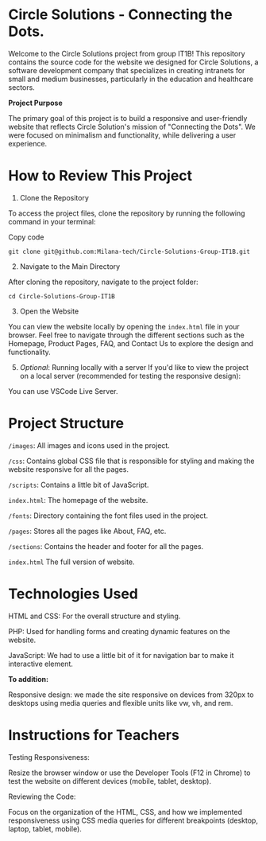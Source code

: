 # Circle Solutions - Connecting the Dots.

Welcome to the Circle Solutions project from group IT1B! This repository contains the source code for the website we designed for Circle Solutions, a software development company that specializes in creating intranets for small and medium businesses, particularly in the education and healthcare sectors.

**Project Purpose**

The primary goal of this project is to build a responsive and user-friendly website that reflects Circle Solution's mission of "Connecting the Dots". We were focused on minimalism and functionality, while delivering a user experience.

# How to Review This Project

1. Clone the Repository
   
To access the project files, clone the repository by running the following command in your terminal:

Copy code

```git clone git@github.com:Milana-tech/Circle-Solutions-Group-IT1B.git```

2. Navigate to the Main Directory
   
After cloning the repository, navigate to the project folder:

```cd Circle-Solutions-Group-IT1B```

3. Open the Website
   
You can view the website locally by opening the ```index.html``` file in your browser. Feel free to navigate through the different sections such as the Homepage, Product Pages, FAQ, and Contact Us to explore the design and functionality.

5. *Optional*: Running locally with a server
If you'd like to view the project on a local server (recommended for testing the responsive design):

You can use VSCode Live Server.

# Project Structure

```/images```: All images and icons used in the project.

```/css```: Contains global CSS file that is responsible for styling and making the website responsive for all the pages.

```/scripts```: Contains a little bit of JavaScript.

```index.html```: The homepage of the website.

```/fonts```: Directory containing the font files used in the project.

```/pages```: Stores all the pages like About, FAQ, etc.

```/sections```: Contains the header and footer for all the pages.

```index.html``` The full version of website.

# Technologies Used

HTML and CSS: For the overall structure and styling.

PHP: Used for handling forms and creating dynamic features on the website.

JavaScript: We had to use a little bit of it for navigation bar to make it interactive element.

**To addition:**

Responsive design: we made the site responsive on devices from 320px to desktops using media queries and flexible units like vw, vh, and rem.

# Instructions for Teachers
Testing Responsiveness:

Resize the browser window or use the Developer Tools (F12 in Chrome) to test the website on different devices (mobile, tablet, desktop).

Reviewing the Code:

Focus on the organization of the HTML, CSS, and how we implemented responsiveness using CSS media queries for different breakpoints (desktop, laptop, tablet, mobile).
